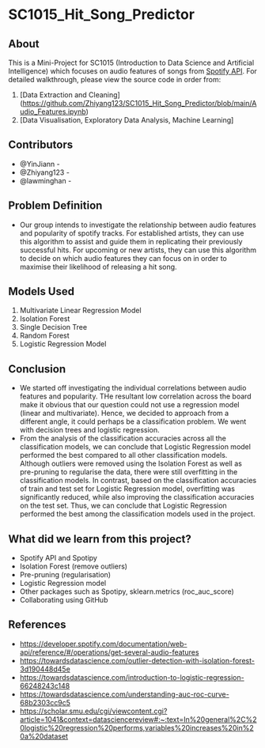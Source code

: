 # SC1015_Hit_Song_Predictor
## About 
This is a Mini-Project for SC1015 (Introduction to Data Science and Artificial Intelligence) which focuses on audio features of songs from [Spotify API](https://developer.spotify.com/documentation/web-api/reference/#/operations/get-several-audio-features). For detailed walkthrough, please view the source code in order from:

1. [Data Extraction and Cleaning] (https://github.com/Zhiyang123/SC1015_Hit_Song_Predictor/blob/main/Audio_Features.ipynb)
2. [Data Visualisation, Exploratory Data Analysis, Machine Learning]

## Contributors

- @YinJiann - 
- @Zhiyang123 - 
- @lawminghan - 

## Problem Definition 

- Our group intends to investigate the relationship between audio features and popularity of spotify tracks. For established artists, they can use this algorithm to assist and guide them in replicating their previously successful hits. For upcoming or new artists, they can use this algorithm to decide on which audio features they can focus on in order to maximise their likelihood of releasing a hit song. 

## Models Used
1. Multivariate Linear Regression Model 
2. Isolation Forest
3. Single Decision Tree
4. Random Forest 
5. Logistic Regression Model

## Conclusion 

- We started off investigating the individual correlations between audio features and popularity. THe resultant low correlation across the board make it obvious that our question could not use a regression model (linear and multivariate). Hence, we decided to approach from a different angle, it could perhaps be a classification problem. We went with decision trees and logistic regression. 
- From the analysis of the classification accuracies across all the classification models, we can conclude that Logistic Regression model performed the best compared to all other classification models. Although outliers were removed using the Isolation Forest as well as pre-pruning to regularise the data, there were still overfitting in the classification models. In contrast, based on the classification accuracies of train and test set for Logistic Regression model, overfitting was significantly reduced, while also improving the classification accuracies on the test set. Thus, we can conclude that Logistic Regression performed the best among the classification models used in the project. 

## What did we learn from this project?

- Spotify API and Spotipy 
- Isolation Forest (remove outliers)
- Pre-pruning (regularisation)
- Logistic Regression model 
- Other packages such as Spotipy, sklearn.metrics (roc_auc_score)
- Collaborating using GitHub

## References

- <https://developer.spotify.com/documentation/web-api/reference/#/operations/get-several-audio-features>
- <https://towardsdatascience.com/outlier-detection-with-isolation-forest-3d190448d45e>
- <https://towardsdatascience.com/introduction-to-logistic-regression-66248243c148>
- <https://towardsdatascience.com/understanding-auc-roc-curve-68b2303cc9c5>
- <https://scholar.smu.edu/cgi/viewcontent.cgi?article=1041&context=datasciencereview#:~:text=In%20general%2C%20logistic%20regression%20performs,variables%20increases%20in%20a%20dataset>
